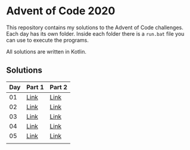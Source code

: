 # Advent of Code 2020

This repository contains my solutions to the Advent of Code challenges.
Each day has its own folder. Inside each folder there is a `run.bat` file
you can use to execute the programs.

All solutions are written in Kotlin.

## Solutions

| Day | Part 1 | Part 2 |
|---  | ---    | ---    |
| 01  | [Link](https://github.com/hey-lucas/advent-of-code-2020/blob/main/Day_01/Solution_Part1.kts) | [Link](https://github.com/hey-lucas/advent-of-code-2020/blob/main/Day_01/Solution_Part2.kts)|
| 02  | [Link](https://github.com/hey-lucas/advent-of-code-2020/blob/main/Day_02/Solution_Part1.kts) | [Link](https://github.com/hey-lucas/advent-of-code-2020/blob/main/Day_02/Solution_Part2.kts)|
| 03  | [Link](https://github.com/hey-lucas/advent-of-code-2020/blob/main/Day_03/Solution_Part1.kts) | [Link](https://github.com/hey-lucas/advent-of-code-2020/blob/main/Day_03/Solution_Part2.kts)|
| 04  | [Link](https://github.com/hey-lucas/advent-of-code-2020/blob/main/Day_04/Solution_Part1.kts) | [Link](https://github.com/hey-lucas/advent-of-code-2020/blob/main/Day_04/Solution_Part2.kts)|
| 05  | [Link](https://github.com/hey-lucas/advent-of-code-2020/blob/main/Day_05/Solution_Part1.kts) | [Link](https://github.com/hey-lucas/advent-of-code-2020/blob/main/Day_06/Solution_Part2.kts)|
|     |        |        |
 
